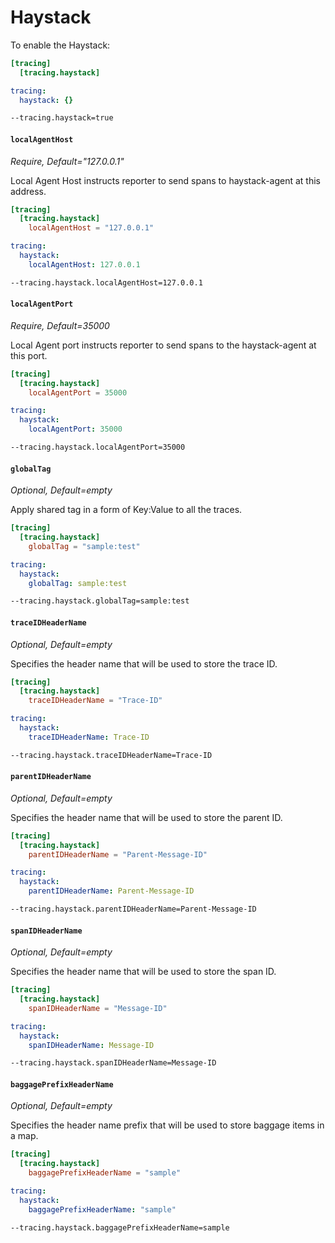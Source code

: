 # Haystack

To enable the Haystack:

```toml tab="文件 (TOML)"
[tracing]
  [tracing.haystack]
```

```yaml tab="文件 (YAML)"
tracing:
  haystack: {}
```

```bash tab="CLI"
--tracing.haystack=true
```

#### `localAgentHost`

_Require, Default="127.0.0.1"_

Local Agent Host instructs reporter to send spans to haystack-agent at this address.

```toml tab="文件 (TOML)"
[tracing]
  [tracing.haystack]
    localAgentHost = "127.0.0.1"
```

```yaml tab="文件 (YAML)"
tracing:
  haystack:
    localAgentHost: 127.0.0.1
```

```bash tab="CLI"
--tracing.haystack.localAgentHost=127.0.0.1
```

#### `localAgentPort`

_Require, Default=35000_

Local Agent port instructs reporter to send spans to the haystack-agent at this port.

```toml tab="文件 (TOML)"
[tracing]
  [tracing.haystack]
    localAgentPort = 35000
```

```yaml tab="文件 (YAML)"
tracing:
  haystack:
    localAgentPort: 35000
```

```bash tab="CLI"
--tracing.haystack.localAgentPort=35000
```

#### `globalTag`

_Optional, Default=empty_

Apply shared tag in a form of Key:Value to all the traces.

```toml tab="文件 (TOML)"
[tracing]
  [tracing.haystack]
    globalTag = "sample:test"
```

```yaml tab="文件 (YAML)"
tracing:
  haystack:
    globalTag: sample:test
```

```bash tab="CLI"
--tracing.haystack.globalTag=sample:test
```

#### `traceIDHeaderName`

_Optional, Default=empty_

Specifies the header name that will be used to store the trace ID.

```toml tab="文件 (TOML)"
[tracing]
  [tracing.haystack]
    traceIDHeaderName = "Trace-ID"
```

```yaml tab="文件 (YAML)"
tracing:
  haystack:
    traceIDHeaderName: Trace-ID
```

```bash tab="CLI"
--tracing.haystack.traceIDHeaderName=Trace-ID
```

#### `parentIDHeaderName`

_Optional, Default=empty_

Specifies the header name that will be used to store the parent ID.

```toml tab="文件 (TOML)"
[tracing]
  [tracing.haystack]
    parentIDHeaderName = "Parent-Message-ID"
```

```yaml tab="文件 (YAML)"
tracing:
  haystack:
    parentIDHeaderName: Parent-Message-ID
```

```bash tab="CLI"
--tracing.haystack.parentIDHeaderName=Parent-Message-ID
```

#### `spanIDHeaderName`

_Optional, Default=empty_

Specifies the header name that will be used to store the span ID.

```toml tab="文件 (TOML)"
[tracing]
  [tracing.haystack]
    spanIDHeaderName = "Message-ID"
```

```yaml tab="文件 (YAML)"
tracing:
  haystack:
    spanIDHeaderName: Message-ID
```

```bash tab="CLI"
--tracing.haystack.spanIDHeaderName=Message-ID
```

#### `baggagePrefixHeaderName`

_Optional, Default=empty_

Specifies the header name prefix that will be used to store baggage items in a map.

```toml tab="文件 (TOML)"
[tracing]
  [tracing.haystack]
    baggagePrefixHeaderName = "sample"
```

```yaml tab="文件 (YAML)"
tracing:
  haystack:
    baggagePrefixHeaderName: "sample"
```


```bash tab="CLI"
--tracing.haystack.baggagePrefixHeaderName=sample
```
